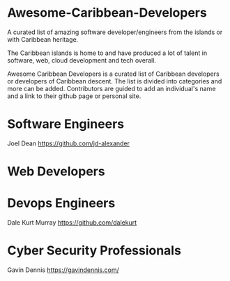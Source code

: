 # Awesome-Caribbean-Developers
A curated list of amazing software developer/engineers from the islands or with Caribbean heritage.

The Caribbean islands is home to and have produced a lot of talent in software, web, cloud development and tech overall.

Awesome Caribbean Developers is a curated list of Caribbean developers or developers of Caribbean descent.  The list is divided into categories and more can be added.
Contributors are guided to add an individual's name and a link to their github page or personal site.

# Software Engineers

Joel Dean https://github.com/jd-alexander

# Web Developers

# Devops Engineers

Dale Kurt Murray https://github.com/dalekurt

# Cyber Security Professionals

Gavin Dennis https://gavindennis.com/
